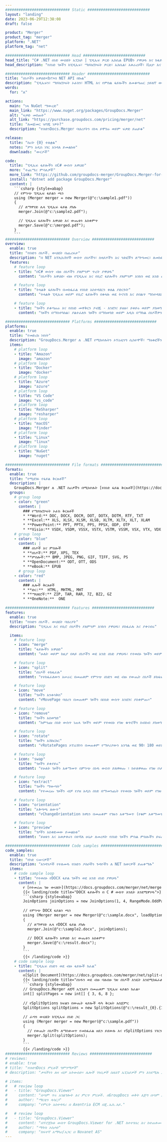 ```yaml
---
############################# Static ############################
layout: "landing"
date: 2023-06-29T12:38:08
draft: false

product: "Merger"
product_tag: "merger"
platform: ".NET"
platform_tag: "net"

############################# Head ############################
head_title: "C# .NET ሰነድ ውህደት ኤፒአይ | ፒዲኤፍ ዎርድ ኤክሴል EPUBን ያዋህዱ እና ክፋይ"
head_description: "የሰነድ ገጾችን ከፒዲኤፍ፣ ማይክሮሶፍት ዎርድ፣ ኤክሴል፣ አቀራረቦች፣ ቪዚዮ እና የምስል ቅርጸቶች ለማጣመር፣ ለመከፋፈል፣ ለመለዋወጥ ወይም ለማስወገድ C# .NET ሰነድ ውህደት ኤፒአይ።"

############################# Header ############################
title: "ሰነዶችን አዋህድ<br>በ NET API በኩል"
description: "ፒዲኤፍን፣ ማይክሮሶፍት ኦፊስን፣ ​​HTML እና የምስል ፋይሎችን ለመቆጣጠር ኃይለኛ ውህደት ኤፒአይ።"
words:
  for: "ለ"

actions:
  main: "ነጻ NuGet ማውረድ"
  main_link: "https://www.nuget.org/packages/GroupDocs.Merger"
  alt: "ፍቃድ መስጠት"
  alt_link: "https://purchase.groupdocs.com/pricing/merger/net"
  title: "ለመጀመር ዝግጁ ነዎት?"
  description: "የቡድንDocs.Merger ባህሪያትን በነጻ ይሞክሩ ወይም ፍቃድ ይጠይቁ"

release:
  title: "ስሪት {0} ተለቋል"
  notes: "ምን አዲስ ነገር እንዳለ ይመልከቱ"
  downloads: "ውርዶች"

code:
  title: "ፒዲኤፍ ፋይሎችን በC# ውስጥ አዋህድ"
  more: "ተጨማሪ ምሳሌዎች"
  more_link: "https://github.com/groupdocs-merger/GroupDocs.Merger-for-.NET"
  install: "dotnet add package GroupDocs.Merger"
  content: |
    ```csharp {style=abap}   
    // የምንጭ ፒዲኤፍ ፋይልን ጫን
    using (Merger merger = new Merger(@"c:\sample1.pdf"))
    {
      // ለማዋሃድ ሌላ ፒዲኤፍ ፋይል ያክሉ
      merger.Join(@"c:\sample2.pdf");

      // ፒዲኤፍ ፋይሎችን አዋህድ እና ውጤቱን አስቀምጥ
      merger.Save(@"c:\merged.pdf");
    }
    ```
############################# Overview ############################
overview:
  enable: true
  title: "የቡድን ሰነዶች. ውህደት በጨረፍታ"
  description: "በ NET አፕሊኬሽኖች ውስጥ ሰነዶችን፣ ስላይዶችን እና ንድፎችን ለማጣመር፣ ለመከፋፈል፣ ለመቀያየር፣ ለመከርከም ወይም ለማስወገድ API"
  features:
    # feature loop
    - title: "በC# ውስጥ ብዙ ሰነዶችን ያለምንም ጥረት ያዋህዱ"
      content: "ሰነዶችን አዋህድ፡ ብዙ የፒዲኤፍ እና የቢሮ ፋይሎችን ያለምንም እንከን ወደ አንድ ሰነድ ያዋህዱ፣ ለብዙ ቅርጸቶች ድጋፍ። GroupDocs.Merger ለ NET ሰነድን በፍጥነት እና ከችግር የጸዳ ያደርገዋል።"

    # feature loop
    - title: "ትላልቅ ፋይሎችን በመከፋፈል የሰነድ አስተዳደርን ቀለል ያድርጉት"
      content: "ትላልቅ ፒዲኤፍ ወይም የቢሮ ፋይሎችን በቀላሉ ወደ ትናንሽ እና ይበልጥ ማስተዳደር ወደሚችሉ ክፍሎች ይከፋፍሏቸው። GroupDocs.Merger ለ .NET ሰነዶችን በተወሰኑ ገፆች፣ ክልሎች ላይ ተመስርተው እንዲከፋፈሉ እና ሌላው ቀርቶ ነጠላ ገጾችን ያለምንም ጥረት እንዲያወጡ ያስችልዎታል።"

    # feature loop
    - title: "ገጾችን ይቆጣጠሩ እና የሰነድ መዋቅርን ያብጁ - እንደገና ይዘዙ፣ ይቀይሩ ወይም ያስወግዱ"
      content: "ገጾችን በማስተካከል፣ ያልተፈለጉ ገጾችን በማስወገድ ወይም አዲስ በማከል ሰነዶችዎን ይቆጣጠሩ። GroupDocs.Merger ለ .NET የሰነድ አወቃቀሩን እንድትቆጣጠሩ ኃይል ይሰጥዎታል፣ ይህም ፋይሎችዎን እንደፍላጎትዎ እንዲያበጁ እና እንዲያዘጋጁ ይፈቅድልዎታል።"

############################# Platforms ############################
platforms:
  enable: true
  title: "የመድረክ ነፃነት"
  description: "GroupDocs.Merger ለ .NET የሚከተሉትን ኦፕሬቲንግ ሲስተሞች፣ ማዕቀፎችን እና የጥቅል አስተዳዳሪዎችን ይደግፋል"
  items:
    # platform loop
    - title: "Amazon"
      image: "amazon"
    # platform loop
    - title: "Docker"
      image: "docker"
    # platform loop
    - title: "Azure"
      image: "azure"
    # platform loop
    - title: "VS Code"
      image: "vs_code"
    # platform loop
    - title: "ReSharper"
      image: "resharper"
    # platform loop
    - title: "macOS"
      image: "finder"
    # platform loop
    - title: "Linux"
      image: "linux"
    # platform loop
    - title: "NuGet"
      image: "nuget"

############################# File formats ############################
formats:
  enable: true
  title: "የሚደገፉ የፋይል ቅርጸቶች"
  description: |
    GroupDocs.Merger ለ .NET ስራዎችን በሚከተሉት [የሰነድ ፋይል ቅርጸቶች](https://docs.groupdocs.com/merger/net/supported-document-formats/) ይደግፋል።
  groups:
    # group loop
    - color: "green"
      content: |
        ### የማይክሮሶፍት ኦፊስ ቅርጸቶች
        * **Word:** DOC, DOCX, DOCM, DOT, DOTX, DOTM, RTF, TXT
        * **Excel:** XLS, XLSX, XLSM, XLSB, XLTM, XLTX, XLT, XLAM
        * **PowerPoint:** PPT, PPTX, PPS, PPSX, ODP, OTP
        * **Visio:** VSDX, VSDM, VSSX, VSTX, VSTM, VSSM, VSX, VTX, VDX
    # group loop
    - color: "blue"
      content: |
        ### ሰነዶች እና ምስሎች
        * **ሰነዶች:** PDF, XPS, TEX
        * **ምስሎች:** BMP, JPEG, PNG, GIF, TIFF, SVG, PS
        * **OpenDocument:** ODT, OTT, ODS
        * **eBook:** EPUB
      # group loop
    - color: "red"
      content: |
        ### ሌሎች ቅርጸቶች
        * **ድር:**  HTML, MHTML, MHT
        * **ማህደሮች:** ZIP, TAR, RAR, 7Z, BZ2, GZ
        * **OneNote:**  ONE

############################# Features ############################
features:
  enable: true
  title: "የቡድን ሰነዶች. ውህደት ባህሪያት"
  description: "ፒዲኤፍ እና የቢሮ ሰነዶችን ያለምንም እንከን ያዋህዱ፣ ይከፋፈሉ እና ያቀናብሩ"

  items:
    # feature loop
    - icon: "merge"
      title: "ፋይሎችን አዋህድ"
      content: "ሁለት ወይም ከዚያ በላይ ሰነዶችን ወደ አንድ ሰነድ ያዋህዱ፣ የተወሰኑ ገጾችን ወይም የገጽ ክልሎችን ከብዙ ምንጭ ሰነዶች በማዋሃድ።"

    # feature loop
    - icon: "split"
      title: "ሰነዶች ተከፋፈሉ"
      content: "የተከፋፈለውን አሠራር በመጠቀም የምንጭ ሰነድን ወደ ብዙ የውጤት ሰነዶች ይከፋፍሉት።"

    # feature loop
    - icon: "move"
      title: "ገጾችን አንቀሳቅስ"
      content: "የMovePage ባህሪን በመጠቀም ገጾችን በሰነድ ውስጥ እንደገና ያስቀምጡ።"

    # feature loop
    - icon: "remove"
      title: "ገጾችን አስወግድ"
      content: "ከምንጩ ሰነድ ውስጥ ነጠላ ገጾችን ወይም የተወሰኑ የገጽ ቁጥሮችን ስብስብ ያስወግዱ።"

    # feature loop
    - icon: "rotate"
      title: "ገጾችን አሽከርክር"
      content: "የRotatePages ኦፕሬሽንን በመጠቀም የማዞሪያውን አንግል ወደ 90፣ 180 ወይም 270 ዲግሪ በማዘጋጀት ገጾችን በሰነድ ውስጥ አሽከርክር።"

    # feature loop
    - icon: "swap"
      title: "ገጾችን ይቀያይሩ"
      content: "የሁለት ገጾችን አቀማመጥ በምንጭ ሰነዱ ውስጥ ይለዋወጡ ፣ ከተለዋወጡ የገጽ ቦታዎች ጋር አዲስ ሰነድ ይፍጠሩ ።"

    # feature loop
    - icon: "extract"
      title: "ገጾችን ማውጣት"
      content: "የተመረጡ ገጾችን ብቻ የያዘ አዲስ ሰነድ በማመንጨት የተወሰኑ ገጾችን ወይም የገጽ ክልሎችን ከምንጩ ሰነድ ያውጡ።"

    # feature loop
    - icon: "orientation"
      title: "አቅጣጫ ለውጥ"
      content: "የChangeOrientation ክዋኔን በመጠቀም የገጹን አቀማመጥ (የቁም አቀማመጥ ወይም የመሬት ገጽታ) ለተወሰነ ወይም ለሁሉም የሰነዱ ገጾች ያዘጋጁ።"

    # feature loop
    - icon: "preview"
      title: "ገፆችን አስቀድመው ይመልከቱ"
      content: "ይዘቱን እና አወቃቀሩን በተሻለ ሁኔታ ለመረዳት የሰነድ ገጾችን ምስል ምስሎችን ይፍጠሩ። የሁሉንም ወይም የተወሰኑ ገጾችን ቅድመ እይታዎችን ያድርጉ።"

############################# Code samples ############################
code_samples:
  enable: true
  title: "የኮድ ናሙናዎች"
  description: "አንዳንዶች የተለመዱ የቡድን ዶክሶችን ጉዳዮችን ለ NET ክወናዎች ይጠቀማሉ"
  items:
    # code sample loop
    - title: "የተወሰኑ የDOCX ፋይል ገጾችን ወደ አንድ ሰነድ ያዋህዱ"
      content: |
        የ [የተመረጠ ገጽ ውህደት](https://docs.groupdocs.com/merger/net/merge-pages-from-various-documents/) ባህሪው የሚፈለገውን ይዘት ከእያንዳንዱ ፋይል ለማውጣት እና ለማዋሃድ ያስችልዎታል። C #ን በመጠቀም የተመረጠ ገጽ መቀላቀልን እንዴት ማግኘት እንደሚቻል የሚያሳይ ምሳሌ ይኸውና፡
        {{< landing/code title="DOCX ፋይሎችን በ C # ውስጥ እንዴት እንደሚዋሃዱ">}}
        ```csharp {style=abap}   
        JoinOptions joinOptions = new JoinOptions(1, 4, RangeMode.OddPages);
        
        // የምንጭ DOCX ፋይልን ጫን
        using (Merger merger = new Merger(@"c:\sample.docx", loadOptions))
        {
          // ለማዋሃድ ሌላ የDOCX ፋይል ያክሉ
          merger.Join(@"c:\sample2.docx", joinOptions);
          
          // DOCX ፋይሎችን አዋህድ እና ውጤቱን አስቀምጥ
          merger.Save(@"c:\result.docx");
        }
        ```
        {{< /landing/code >}}
    # code sample loop
    - title: "ፒዲኤፍ ሰነድን ወደ ብዙ ፋይሎች ክፈል"
      content: |
        በ[Split Document](https://docs.groupdocs.com/merger/net/split-document/) ባህሪው የተወሰኑ ክፍሎችን ወይም ገጾችን ከትላልቅ ሰነዶች የማስተዳደር እና የማውጣት ሂደትን የሚያቃልል ሰነድን በብቃት ወደ ብዙ ፋይሎች ከፋፍል። ሰነዶችን በተለያዩ መመዘኛዎች መሠረት ወደ ትናንሽ ክፍሎች እንዲከፋፍሉ ይፈቅድልዎታል - በገጽ ክልል ፣ በመነሻ / መጨረሻ ገጾች ፣ ባልተለመዱ / እንኳን የገጽ ቁጥሮች ፣ ወዘተ.
        {{< landing/code title="ሰነዱን ወደ ብዙ ባለብዙ ገጽ ሰነዶች እንዴት እንደሚከፋፈል">}}
        ```csharp {style=abap}   
        // GroupDocs.Merger ለጃቫ ኤፒአይን በመጠቀም ፒዲኤፍ ፋይልን ክፈል።
        int[] splitPages = new int[] { 3, 6, 8 };
        
        // የSplitOptions ክፍልን በውጤት ፋይሎች ዱካ ቅርጸት አስጀምር
        SplitOptions splitOptions = new SplitOptions(@"c:\result_{0}.{1}", splitPages, SplitMode.Interval);
        
        // ፈጣን ውህደት ከፒዲኤፍ ሰነድ ጋር
        using (Merger merger = new Merger(@"c:\sample.pdf"))
        {
          // የውጤት ሰነዶችን ለማስቀመጥ የመከፋፈል ዘዴን ይደውሉ እና የSplitOptions ነገርን ይለፉ
          merger.Split(splitOptions);
        }  
        ```
        {{< /landing/code >}}
############################# Reviews ############################
# reviews:
# enable: true
# title: "የቡድንDocs ምርቶች ግምገማዎች"
# description: "ቃላችንን ለዛ ብቻ አትውሰድ። ሌሎች ገንቢዎች ስለእኛ ኤፒአይዎች ምን እንደሚሉ ይመልከቱ"

# items:
#   # review loop
#   - title: "GroupDocs.Viewer"
#     content: "በጣም ጥሩ አገልግሎት እና ምርጥ ምርቶች. በGroupDocs ወቅት እጅግ በጣም አጋዥ እና ምላሽ ሰጪ ነበሩ ለ NET ትግበራ ሂደት ተመልካች በበቂ ሁኔታ ሊመክራቸው አይችልም።"
#     author: "ማርቲን ላሳርጋ"
#     company: "የምርት አስተዳዳሪ በ Axentria ECM በጂ.ኤስ.አይ."

#   # review loop
#   - title: "GroupDocs.Viewer"
#     content: "በፕሮጀክቱ ውስጥ GroupDocs.Viewer for .NET ከተተገበረ እና ከተጠቀሙ በኋላ በጣም ጥሩ እየሰራ ይመስላል። በብዙ ሰነዶች ሞክሬያለሁ እናም እስካሁን ድረስ ጥሩ ነው። የወረወርኳቸው ነገሮች ሁሉ በፒዲኤፍ መመልከቻ ወይም በኤምኤስ ዎርድ ውስጥ እንደሚታዩት ሁሉ በጥሩ ሁኔታ ይቀርባሉ እና ጥሩ ይመስላል።"
#     author: "ማትስ ኦስታድ"
#     company: "ከፍተኛ አማካሪ/አጋር በ Novanet AS"
---
```

